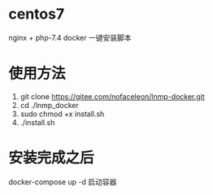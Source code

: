# centos7

nginx + php-7.4 docker 一键安装脚本

# 使用方法

1. git clone https://gitee.com/nofaceleon/lnmp-docker.git
2. cd ./lnmp_docker
3. sudo chmod +x install.sh
4. ./install.sh

# 安装完成之后

docker-compose up -d 启动容器
